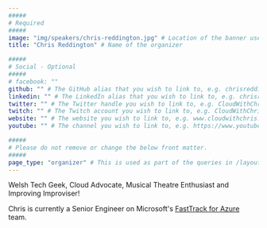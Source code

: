 ```yaml
---
#####
# Required
#####
image: "img/speakers/chris-reddington.jpg" # Location of the banner used for the group page, and in the group list
title: "Chris Reddington" # Name of the organizer

#####
# Social - Optional
#####
# facebook: ""
github: "" # The GitHub alias that you wish to link to, e.g. chrisreddington
linkedin: "" # The LinkedIn alias that you wish to link to, e.g. chrisreddington
twitter: "" # The Twitter handle you wish to link to, e.g. CloudWithChris
twitch: "" # The Twitch account you wish to link to, e.g. CloudWithChris
website: "" # The website you wish to link to, e.g. www.cloudwithchris.com
youtube: "" # The channel you wish to link to, e.g. https://www.youtube.com/c/CloudWithChris

#####
# Please do not remove or change the below front matter.
#####
page_type: "organizer" # This is used as part of the queries in /layouts/groups/single.html
---
```

Welsh Tech Geek, Cloud Advocate, Musical Theatre Enthusiast and Improving Improviser!

Chris is currently a Senior Engineer on Microsoft's [FastTrack for Azure](https://azure.microsoft.com/en-gb/programs/azure-fasttrack/) team.
